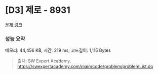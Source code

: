 # [D3] 제로 - 8931 

[문제 링크](https://swexpertacademy.com/main/code/problem/problemDetail.do?contestProbId=AW5jBWLq7jwDFATQ) 

### 성능 요약

메모리: 44,456 KB, 시간: 219 ms, 코드길이: 1,115 Bytes



> 출처: SW Expert Academy, https://swexpertacademy.com/main/code/problem/problemList.do